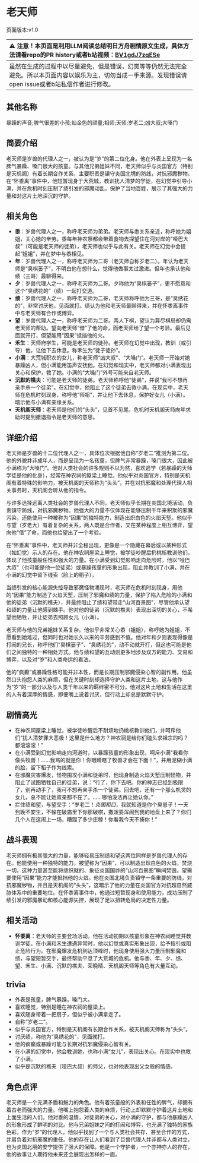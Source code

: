 # 老天师
页面版本:v1.0
 

| :warning: 注意！本页面是利用LLM阅读总结明日方舟剧情原文生成，具体方法请看repo的PR history或者b站视频：[BV1gdJ7zqESe](https://www.bilibili.com/video/BV1gdJ7zqESe/)         |
|:----------------------------|
| 虽然在生成的过程中以尽量避免，但是错误，幻觉等等仍然无法完全避免。所以本页面内容以娱乐为主，切勿当成一手来源。发现错误请open issue或者b站私信作者进行修改。|



## 其他名称
暴躁的声音;脾气很差的小孩;灿金色的顽童;祖师;天师;岁老二;凶大叔;大嗓门
## 简要介绍
老天师是岁兽的代理人之一，被认为是“岁”的第二位化身。他在外表上呈现为一名脾气暴躁、嗓门很大的孩童。与其他兄弟姐妹不同，老天师似乎与炎国官方（特别是天机阁）有着长期合作关系，主要职责是镇守炎国北境的防线，对抗邪魔秽物。在“怀黍离”事件中，他短暂现身于大荒城，教训扰人清梦的学徒，在幻觉中引导小满，并在危机时刻压制了绩引发的邪魔动乱，保护了当地百姓，展示了其强大的力量和对这片土地深沉的守护。
## 相关角色
-   **黍**：岁兽代理人之一，称呼老天师为弟弟。老天师与黍关系亲近，称呼她为姐姐，关心她的辛劳。黍每年神农祭都会带着食物去探望住在河对岸的“哑巴大叔”（可能是老天师的徒弟），老天师也似乎与此有关。老天师在幻觉中会提起“姐姐”，并在梦中与黍相见。
-   **年**：岁兽代理人之一，称呼老天师为二哥（老天师自称岁老二）。年认为老天师是“臭棋篓子”，不明白他在想什么，觉得他做事太过激进。但年也承认他和绩（三哥）最聊得来。
-   **夕**：岁兽代理人之一，称呼老天师为二哥。夕称他为“臭棋篓子”，更不愿意和这个“臭绣花的”（绩）一起打交道。
-   **绩**：岁兽代理人之一，称呼老天师为二哥，老天师称呼他为三哥，是“臭绣花的”，非常讨厌他，见面就打。绩认为他和老天师最聊得来，并在怀黍离事件中与老天师有合作或博弈。
-   **望**：岁兽代理人之一，称呼老天师为二哥。两人下棋，望认为算尽棋局却仍需老天师的帮助。望向老天师“借”了他的命，而老天师给了望一个考验。最后见面就开打，但望能用“因果”抵挡他的火。
-   **禾生**：天师府学生，可能是老天师的徒孙。老天师在幻觉中出现，教训（或引导）他，让他下去休息。称禾生为“徒子徒孙”。
-   **小满**：大荒城职农的女儿，称老天师“凶大叔”、“大嗓门”。老天师一开始对她暴躁凶人，但小满能用笛声安抚他。在幻觉和现实中，老天师都对小满表现出关心和保护，救了她。小满的“大嗓门”外号可能来自老天师。
-   **沉默的樵夫**：可能是老天师的徒弟。老天师称呼他“徒弟”，并说“我可不想再亲手杀一个徒弟”。在幻觉中，他阻止了这个徒弟去救小满。在现实中，老天师在危机时刻现身，称呼他“师祖”，并让他下去休息，保护好女儿（小满）。暗示他与小满有亲缘关系。
-   **天机阁天师**：老天师是他们的“头头”，见首不见尾。危机时天机阁天师向年求助时提到撤退指令是老天师的意思。
## 详细介绍
老天师是岁兽的十二位代理人之一，具体位次根据他自称“岁老二”推测为第二位。他的外貌并非成年人，而是呈现为一名孩童，但脾气非常暴躁，嗓门很大，因此被小满称为“大嗓门”。他对人类社会的许多规则不以为然，喜欢逃学（若暴躁的天师学徒是他的化身），经常在神农祠的屋梁上睡觉。他似乎对炎国官方，特别是天机阁有着特殊的影响力，被天机阁的天师称为“头头”，并在对抗邪魔和处理代理人相关事务时，天机阁会听从他的指令。

与许多选择远离人类社会的岁兽代理人不同，老天师似乎长期在炎国北境活动，负责镇守防线，对抗邪魔秽物。他强大的力量不仅体现在能够压制千年来积聚的邪魔污染，还能使用一种被称为“因果”的独特能力，制造出炽白色的火焰天堑。他似乎与望（岁老大）有着复杂的关系，两人既是合作者，又在某种程度上相互博弈，望向他“借”了命，而他也给望出了一个考验。

在“怀黍离”事件中，老天师并非全程出现，更像是一个隐藏在幕后或以某种形式（如幻觉）示人的存在。他在神农祠屋梁上睡觉，被学徒吵醒后扔桃核教训他们，体现了他孩童般任性和强大的力量。在小满受到幻觉影响走向危险时，他以“哑巴大叔”（也可能是他一位徒弟）或暴躁孩童的形象出现，阻止并教训了小满，并在小满的幻觉中留下线索（脸上的稻子）。

当绩引发的核心能源失控导致邪魔怪物涌现时，老天师在危机时刻现身，用他的“因果”能力制造了火焰天堑，压制了邪魔和绩的力量，保护了陷入危险的小满和他的徒弟（沉默的樵夫），并最终阻止了绩和望带走“山河百景图”，尽管他承认望和绩的力量让他感到棘手。他对他的徒弟（沉默的樵夫）表现出深切的关心，不希望他牺牲，并让徒弟去照顾女儿（小满）。

老天师与他的兄弟姐妹关系复杂。他似乎非常关心黍（姐姐），称呼她为姐姐，不愿看到她难过，但同时也对她长久以来的辛劳感到不值。他对年和夕则表现得像是打闹的兄长，称呼他们“臭棋篓子”、“臭绣花的”，动不动就开打，但这也可能是他们之间独特的一种相处方式。他与绩和望的互动则更多地涉及双方的能力、交易和博弈，以及对“岁”和人类命运的看法。

他的“疯癫”或暴躁性格可能并非本性，而是长期压制邪魔侵染心智的副作用。他虽然口头抱怨人类的麻烦，但在关键时刻却选择守护人类和这片土地，这与他作为“岁”的一部分以及与人类千年以来的羁绊密不可分。他对这片土地和生活在这里的人有着深厚的情感，即便嘴上说着讨厌，但行动上却总是默默守护。
## 剧情高光
- 在神农祠屋梁上睡觉，被学徒吵醒后不耐烦地扔桃核教训他们，并呵斥他们“扰人清梦罪大恶极！这里是什么地方？神农祠是给你们磕头求祖宗的吗？都滚滚滚！”
- 在小满受到幻觉影响走向河道时，以暴躁孩童的形象出现，呵斥小满“我看你像头牧兽！……我骂的就是你！你眼睛瞎了牧兽才会在下面！”，并用泥糊小满的脸，留下稻子作为线索。
- 在邪魔灾害爆发，怪物围攻小满和徒弟时，他现身制造火焰天堑压制怪物，并阻止了试图牺牲自己的徒弟，说：“行了，你下去吧。你的神志已经到极限了，别再动手了，我可不想再亲手杀一个徒弟。回去吧，还有一个那么机灵的女儿，总不能让她双亲都不在了。......哪怕没法再让她认你。”
- 拦住绩和望，与望交手：“岁老二！*炎国粗口*，我就知道是你个臭崽子！一天到晚不安生，不躲在破庙里下你那破棋，撒泼耍浑闹到我的地盘上来了？你们几个人在这闹上一场，糟蹋了多少庄稼！你看我今天不揍你！”
## 战斗表现
老天师拥有极其强大的力量，能够轻易压制绩和望这两位同样是岁兽代理人的存在。他能使用一种独特的能力，被望称为“因果”，可以制造出炽白色的火焰，焚烧一切。这种力量甚至能将绩织就的、象征炎国国祚的“山河百景图”瞬间焚毁。望需要使用“因果”能力才能抵挡他的火焰。他在炎国北境负责镇守一条重要的防线，对抗邪魔秽物，并且是天机阁的“头头”，这暗示了他的力量在炎国官方对抗超自然威胁体系中的重要地位。在怀黍离事件中，他通过短暂现身和使用能力，成功压制了绩引发的邪魔暴动和核心能源失控，展现了足以扭转危局的决定性力量。
## 相关活动
-   **怀黍离**：老天师的主要登场活动。他在活动初期以孩童形象在神农祠睡觉并教训学徒。在小满和禾生遭遇异常时，他以幻觉或真实形象出现，给予指引或阻止危险行为。在邪魔爆发危机到达顶峰时，他现身使用强大力量压制邪魔和绩，与望短暂交手，最终帮助平息了大荒城的危机。他与黍、年、夕、绩、望、禾生、小满、沉默的樵夫、荣晚晴、天机阁天师等角色有大量互动。
## trivia
- 外表是孩童，脾气暴躁，嗓门大。
- 喜欢睡觉，特别是睡在神农祠的屋梁上。
- 喜欢随身带着一把扇子，但似乎被小满拿走了。
- 自称“岁老二”。
- 似乎与炎国官方，特别是天机阁有长期合作关系，被天机阁天师称为“头头”。
- 讨厌绩，称他为“臭绣花的”，见面就打。
- 他的疯癫或暴躁可能与长期对抗邪魔侵染心智有关。
- 在小满的幻觉中，他会教训她，也称小满“女儿”，表现出关心。在现实中也救了小满。
- 似乎是沉默的樵夫（哑巴大叔）的师父，也对他表现出父女般的情感。
## 角色点评
老天师是一个充满矛盾和魅力的角色。他有着孩童般的外表和任性的脾气，却拥有着古老而强大的力量。他嘴上抱怨着人类的麻烦，行动上却默默守护着这片土地和上面生活的人们。他对黍的温情，对徒弟的关心，对小满的守护，都与他暴躁凶人的形象形成了鲜明的对比。他与兄弟姐妹之间的打闹和博弈，也充满了独特的家族色彩。作为“岁”的代理人，他似乎找到了一个与人类社会共存、甚至合作的方式，并肩负着对抗邪魔的重任。他的存在让人们看到了巨兽代理人并非都与人类对立，也为炎国北境的安宁提供了强大的保障。他是一个守护者，一个亦神亦人的存在，他的故事让人期待他未来还会展现出怎样的一面。